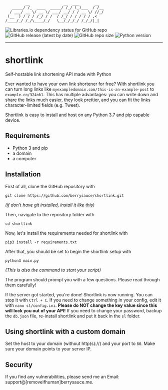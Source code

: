 
```
         __               __  ___       __  
   _____/ /_  ____  _____/ /_/ (_)___  / /__
  / ___/ __ \/ __ \/ ___/ __/ / / __ \/ //_/
 (__  ) / / / /_/ / /  / /_/ / / / / / ,<   
/____/_/ /_/\____/_/   \__/_/_/_/ /_/_/|_|  

```
![Libraries.io dependency status for GitHub repo](https://img.shields.io/librariesio/github/berrysauce/shortlink)
![GitHub release (latest by date)](https://img.shields.io/github/v/release/berrysauce/shortlink)
![GitHub repo size](https://img.shields.io/github/repo-size/berrysauce/shortlink)
![Python version](https://img.shields.io/badge/python-3.7-blue)

---

# shortlink
Self-hostable link shortening API made with Python

Ever wanted to have your own link shortener for free? With shortlink you can turn long links like `myexampledomain.com/this-is-an-example-post` to `example.co/324nk1`. This has multiple advantages: you can write down and share the links much easier, they look prettier, and you can fit the links character-limited fields (e.g. Tweet).

Shortlink is easy to install and host on any Python 3.7 and pip capable device.

## Requirements
- Python 3 and pip
- a domain
- a computer

## Installation
First of all, clone the GitHub repository with
```
git clone https://github.com/berrysauce/shortlink.git
```
*(if don't have git installed, install it like [this](https://www.git-scm.com/book/en/v2/Getting-Started-Installing-Git))*

Then, navigate to the repository folder with 
```
cd shortlink
```

Now, let's install the requirements needed for shortlink with
```
pip3 install -r requirements.txt
```

After that, you should be set to begin the shortlink setup with 
```
python3 main.py
```
*(This is also the command to start your script)*

The program should prompt you with a few questions. Please read through them carefully!

If the server got started, you're done! Shortlink is now running. You can stop it with `Ctrl + C`.
If you need to change something in your config, edit it with `nano sl/config.ini`. **Please do NOT change the key value since this will lock you out of your API!** If you need to change your password, backup the `db.json` file, re-install shortlink and put it back in the `sl` folder.

## Using shortlink with a custom domain
Set the host to your domain (without http(s)://) and your port to `80`. Make sure your domain points to your server IP.

## Security
If you find any vulnerabilities, please send me an Email: support@[removeifhuman]berrysauce.me.
